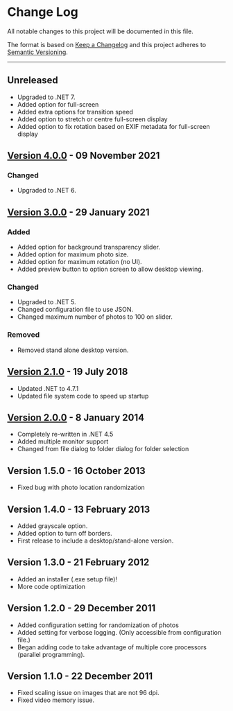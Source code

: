 # Change Log
All notable changes to this project will be documented in this file.

The format is based on [Keep a Changelog](http://keepachangelog.com/) and this project adheres to [Semantic Versioning](http://semver.org/).

---

## Unreleased 

 * Upgraded to .NET 7.
 * Added option for full-screen
 * Added extra options for transition speed
 * Added option to stretch or centre full-screen display
 * Added option to fix rotation based on EXIF metadata for full-screen display

## [Version 4.0.0](../../releases/tag/v4) - 09 November 2021
### Changed
* Upgraded to .NET 6. 

## [Version 3.0.0](../../releases/tag/v3.0.0) - 29 January 2021
### Added
* Added option for background transparency slider.
* Added option for maximum photo size.
* Added option for maximum rotation (no UI). 
* Added preview button to option screen to allow desktop viewing. 
### Changed
* Upgraded to .NET 5. 
* Changed configuration file to use JSON.
* Changed maximum number of photos to 100 on slider.
### Removed
* Removed stand alone desktop version. 

## [Version 2.1.0](../../releases/tag/v2.1) - 19 July 2018
* Updated .NET to 4.7.1
* Updated file system code to speed up startup

## [Version 2.0.0](../../releases/tag/v2.0) - 8 January 2014
* Completely re-written in .NET 4.5
* Added multiple monitor support
* Changed from file dialog to folder dialog for folder selection

## Version 1.5.0 - 16 October 2013
* Fixed bug with photo location randomization

## Version 1.4.0 - 13 February 2013
* Added grayscale option.
* Added option to turn off borders.
* First release to include a desktop/stand-alone version.

## Version 1.3.0 - 21 February 2012
* Added an installer (.exe setup file)!
* More code optimization

## Version 1.2.0 - 29 December 2011
* Added configuration setting for randomization of photos
* Added setting for verbose logging. (Only accessible from configuration file.)
* Began adding code to take advantage of multiple core processors (parallel programming).
  
## Version 1.1.0 - 22 December 2011
* Fixed scaling issue on images that are not 96 dpi.
* Fixed video memory issue.
